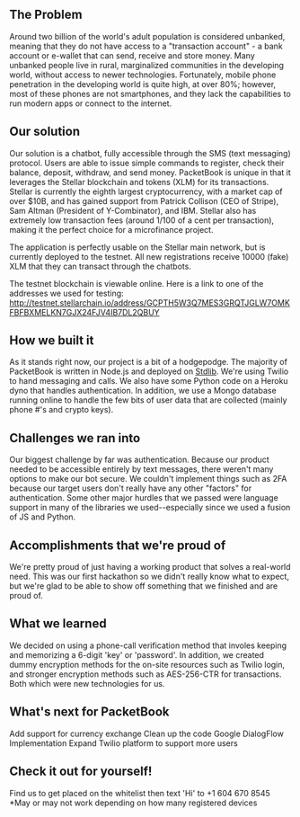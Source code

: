 ## The Problem
 
Around two billion of the world's adult population is considered unbanked, meaning that they do not have access to a "transaction account" - a bank account or e-wallet that can send, receive and store money.  Many unbanked people live in rural, marginalized communities in the developing world, without access to newer technologies.  Fortunately, mobile phone penetration in the developing world is quite high, at over 80%; however, most of these phones are not smartphones, and they lack the capabilities to run modern apps or connect to the internet.
 
## Our solution
 
Our solution is a chatbot, fully accessible through the SMS (text messaging) protocol.  Users are able to issue simple commands to register, check their balance, deposit, withdraw, and send money.  PacketBook is unique in that it leverages the Stellar blockchain and tokens (XLM) for its transactions.  Stellar is currently the eighth largest cryptocurrency, with a market cap of over $10B, and has gained support from Patrick Collison (CEO of Stripe), Sam Altman (President of Y-Combinator), and IBM.  Stellar also has extremely low transaction fees (around 1/100 of a cent per transaction), making it the perfect choice for a microfinance project.
 
The application is perfectly usable on the Stellar main network, but is currently deployed to the testnet.  All new registrations receive 10000 (fake) XLM that they can transact through the chatbots.
 
The testnet blockchain is viewable online.  Here is a link to one of the addresses we used for testing: http://testnet.stellarchain.io/address/GCPTH5W3Q7MES3GRQTJGLW7OMKFBFBXMELKN7GJX24FJV4IB7DL2QBUY
 
## How we built it
 
As it stands right now, our project is a bit of a hodgepodge.  The majority of PacketBook is written in Node.js and deployed on [Stdlib](https://stdlib.com/).  We're using Twilio to hand messaging and calls.  We also have some Python code on a Heroku dyno that handles authentication.  In addition, we use a Mongo database running online to handle the few bits of user data that are collected (mainly phone #'s and crypto keys).  
 
## Challenges we ran into
 
Our biggest challenge by far was authentication.  Because our product needed to be accessible entirely by text messages, there weren't many options to make our bot secure.  We couldn't implement things such as 2FA because our target users don't really have any other "factors" for authentication. Some other major hurdles that we passed were language support in many of the libraries we used--especially since we used a fusion of JS and Python.
 
## Accomplishments that we're proud of
 
We're pretty proud of just having a working product that solves a real-world need.  This was our first hackathon so we didn't really know what to expect, but we're glad to be able to show off something that we finished and are proud of.
 
## What we learned
 
We decided on using a phone-call verification method that involes keeping and memorizing a 6-digit 'key' or 'password'. In addition, we created dummy encryption methods for the on-site resources such as Twilio login, and stronger encryption methods such as AES-256-CTR for transactions. Both which were new technologies for us.
 
## What's next for PacketBook
Add support for currency exchange
Clean up the code
Google DialogFlow Implementation
Expand Twilio platform to support more users
 
## Check it out for yourself!
Find us to get placed on the whitelist then text 'Hi' to +1 604 670 8545
*May or may not work depending on how many registered devices
